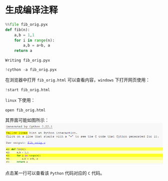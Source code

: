 # 生成编译注释


```python
%%file fib_orig.pyx
def fib(n):
    a,b = 1,1
    for i in range(n):
        a,b = a+b, a
    return a
```

    Writing fib_orig.pyx
    


```python
!cython -a fib_orig.pyx
```

在浏览器中打开 `fib_orig.html` 可以查看内容，`windows` 下打开网页使用：


```python
!start fib_orig.html
```

`linux` 下使用：
```
open fib_orig.html
```

其界面可能如图所示：
![界面](fib_orig.png)

点击某一行可以查看该 `Python` 代码对应的 `C` 代码。

